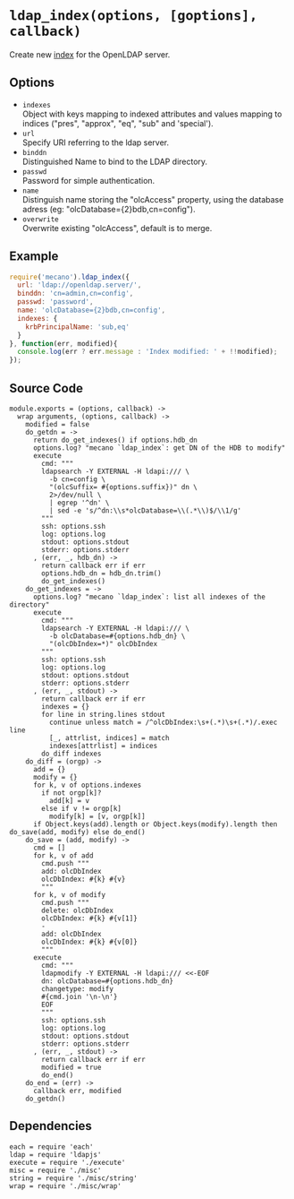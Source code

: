 
# `ldap_index(options, [goptions], callback)`

Create new [index](index) for the OpenLDAP server.   

## Options

*   `indexes`   
    Object with keys mapping to indexed attributes and values mapping to indices
    ("pres", "approx", "eq", "sub" and 'special').   
*   `url`   
    Specify URI referring to the ldap server.   
*   `binddn`   
    Distinguished Name to bind to the LDAP directory.   
*   `passwd`   
    Password for simple authentication.   
*   `name`   
    Distinguish name storing the "olcAccess" property, using the database adress
    (eg: "olcDatabase={2}bdb,cn=config").   
*   `overwrite`   
    Overwrite existing "olcAccess", default is to merge.   

## Example

```js
require('mecano').ldap_index({
  url: 'ldap://openldap.server/',
  binddn: 'cn=admin,cn=config',
  passwd: 'password',
  name: 'olcDatabase={2}bdb,cn=config',
  indexes: {
    krbPrincipalName: 'sub,eq'
  }
}, function(err, modified){
  console.log(err ? err.message : 'Index modified: ' + !!modified);
});
```

## Source Code

    module.exports = (options, callback) ->
      wrap arguments, (options, callback) ->
        modified = false
        do_getdn = ->
          return do_get_indexes() if options.hdb_dn
          options.log? "mecano `ldap_index`: get DN of the HDB to modify"
          execute
            cmd: """
            ldapsearch -Y EXTERNAL -H ldapi:/// \
              -b cn=config \
              "(olcSuffix= #{options.suffix})" dn \
              2>/dev/null \
              | egrep '^dn' \
              | sed -e 's/^dn:\\s*olcDatabase=\\(.*\\)$/\\1/g'
            """
            ssh: options.ssh
            log: options.log
            stdout: options.stdout
            stderr: options.stderr
          , (err, _, hdb_dn) ->
            return callback err if err
            options.hdb_dn = hdb_dn.trim()
            do_get_indexes()
        do_get_indexes = ->
          options.log? "mecano `ldap_index`: list all indexes of the directory"
          execute
            cmd: """
            ldapsearch -Y EXTERNAL -H ldapi:/// \
              -b olcDatabase=#{options.hdb_dn} \
              "(olcDbIndex=*)" olcDbIndex
            """
            ssh: options.ssh
            log: options.log
            stdout: options.stdout
            stderr: options.stderr
          , (err, _, stdout) ->
            return callback err if err
            indexes = {}
            for line in string.lines stdout
              continue unless match = /^olcDbIndex:\s+(.*)\s+(.*)/.exec line
              [_, attrlist, indices] = match
              indexes[attrlist] = indices
            do_diff indexes
        do_diff = (orgp) ->
          add = {}
          modify = {}
          for k, v of options.indexes
            if not orgp[k]?
              add[k] = v
            else if v != orgp[k]
              modify[k] = [v, orgp[k]]
          if Object.keys(add).length or Object.keys(modify).length then do_save(add, modify) else do_end()
        do_save = (add, modify) ->
          cmd = []
          for k, v of add
            cmd.push """
            add: olcDbIndex
            olcDbIndex: #{k} #{v}
            """
          for k, v of modify
            cmd.push """
            delete: olcDbIndex
            olcDbIndex: #{k} #{v[1]}
            -
            add: olcDbIndex
            olcDbIndex: #{k} #{v[0]}
            """
          execute
            cmd: """
            ldapmodify -Y EXTERNAL -H ldapi:/// <<-EOF
            dn: olcDatabase=#{options.hdb_dn}
            changetype: modify
            #{cmd.join '\n-\n'}
            EOF
            """
            ssh: options.ssh
            log: options.log
            stdout: options.stdout
            stderr: options.stderr
          , (err, _, stdout) ->
            return callback err if err
            modified = true
            do_end()
        do_end = (err) ->
          callback err, modified
        do_getdn()

## Dependencies

    each = require 'each'
    ldap = require 'ldapjs'
    execute = require './execute'
    misc = require './misc'
    string = require './misc/string'
    wrap = require './misc/wrap'

[index]: http://www.zytrax.com/books/ldap/apa/indeces.html


